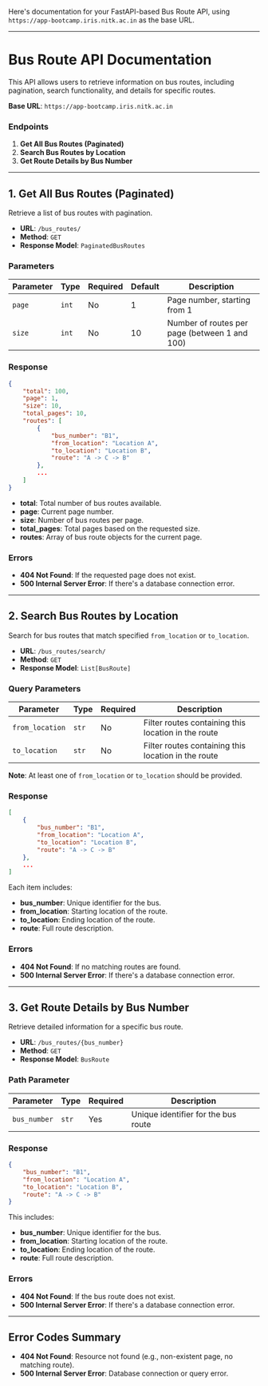 Here's documentation for your FastAPI-based Bus Route API, using `https://app-bootcamp.iris.nitk.ac.in` as the base URL.

---

# Bus Route API Documentation

This API allows users to retrieve information on bus routes, including pagination, search functionality, and details for specific routes.

**Base URL**: `https://app-bootcamp.iris.nitk.ac.in`

### Endpoints

1. **Get All Bus Routes (Paginated)**
2. **Search Bus Routes by Location**
3. **Get Route Details by Bus Number**

---

## 1. Get All Bus Routes (Paginated)

Retrieve a list of bus routes with pagination.

- **URL**: `/bus_routes/`
- **Method**: `GET`
- **Response Model**: `PaginatedBusRoutes`

### Parameters

| Parameter | Type | Required | Default | Description |
| --------- | ---- | -------- | ------- | ----------- |
| `page`    | `int`| No       | 1       | Page number, starting from 1 |
| `size`    | `int`| No       | 10      | Number of routes per page (between 1 and 100) |

### Response

```json
{
    "total": 100,
    "page": 1,
    "size": 10,
    "total_pages": 10,
    "routes": [
        {
            "bus_number": "B1",
            "from_location": "Location A",
            "to_location": "Location B",
            "route": "A -> C -> B"
        },
        ...
    ]
}
```

- **total**: Total number of bus routes available.
- **page**: Current page number.
- **size**: Number of bus routes per page.
- **total_pages**: Total pages based on the requested size.
- **routes**: Array of bus route objects for the current page.

### Errors

- **404 Not Found**: If the requested page does not exist.
- **500 Internal Server Error**: If there's a database connection error.

---

## 2. Search Bus Routes by Location

Search for bus routes that match specified `from_location` or `to_location`.

- **URL**: `/bus_routes/search/`
- **Method**: `GET`
- **Response Model**: `List[BusRoute]`

### Query Parameters

| Parameter       | Type    | Required | Description                                   |
| --------------- | ------- | -------- | --------------------------------------------- |
| `from_location` | `str`   | No       | Filter routes containing this location in the route |
| `to_location`   | `str`   | No       | Filter routes containing this location in the route |

**Note**: At least one of `from_location` or `to_location` should be provided.

### Response

```json
[
    {
        "bus_number": "B1",
        "from_location": "Location A",
        "to_location": "Location B",
        "route": "A -> C -> B"
    },
    ...
]
```

Each item includes:
- **bus_number**: Unique identifier for the bus.
- **from_location**: Starting location of the route.
- **to_location**: Ending location of the route.
- **route**: Full route description.

### Errors

- **404 Not Found**: If no matching routes are found.
- **500 Internal Server Error**: If there's a database connection error.

---

## 3. Get Route Details by Bus Number

Retrieve detailed information for a specific bus route.

- **URL**: `/bus_routes/{bus_number}`
- **Method**: `GET`
- **Response Model**: `BusRoute`

### Path Parameter

| Parameter     | Type    | Required | Description             |
| ------------- | ------- | -------- | ----------------------- |
| `bus_number`  | `str`   | Yes      | Unique identifier for the bus route |

### Response

```json
{
    "bus_number": "B1",
    "from_location": "Location A",
    "to_location": "Location B",
    "route": "A -> C -> B"
}
```

This includes:
- **bus_number**: Unique identifier for the bus.
- **from_location**: Starting location of the route.
- **to_location**: Ending location of the route.
- **route**: Full route description.

### Errors

- **404 Not Found**: If the bus route does not exist.
- **500 Internal Server Error**: If there's a database connection error.

---

## Error Codes Summary

- **404 Not Found**: Resource not found (e.g., non-existent page, no matching route).
- **500 Internal Server Error**: Database connection or query error.